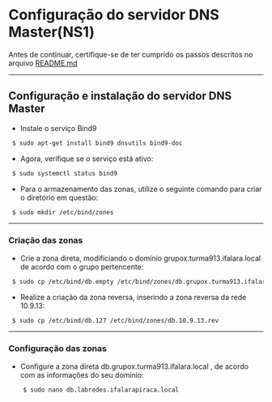 # Configuração do servidor DNS Master(NS1)

Antes de continuar, certifique-se de ter cumprido os passos descritos no arquivo [README.md](https://github.com/eduardor0cha/projeto-final-inre/blob/main/README.md)

---

## Configuração e instalação do servidor DNS Master

* Instale o serviço Bind9 

```bash
 $ sudo apt-get install bind9 dnsutils bind9-doc 
```

* Agora, verifique se o serviço está ativo:

```bash
 $ sudo systemctl status bind9
```

* Para o armazenamento das zonas, utilize o seguinte comando para criar o diretório em questão:

```bash
 $ sudo mkdir /etc/bind/zones
```

---

### Criação das zonas

* Crie a zona direta, modificiando o domínio grupox.turma913.ifalara.local de acordo com o grupo pertencente:

```bash
 $ sudo cp /etc/bind/db.empty /etc/bind/zones/db.grupox.turma913.ifalara.local
```

* Realize a criação da zona reversa, inserindo a zona reversa da rede 10.9.13: 

```bash
 $ sudo cp /etc/bind/db.127 /etc/bind/zones/db.10.9.13.rev
```

---

### Configuração das zonas

* Configure a zona direta db.grupox.turma913.ifalara.local , de acordo com as informações do seu domínio:

```bash
    $ sudo nano db.labredes.ifalarapiraca.local 
```
